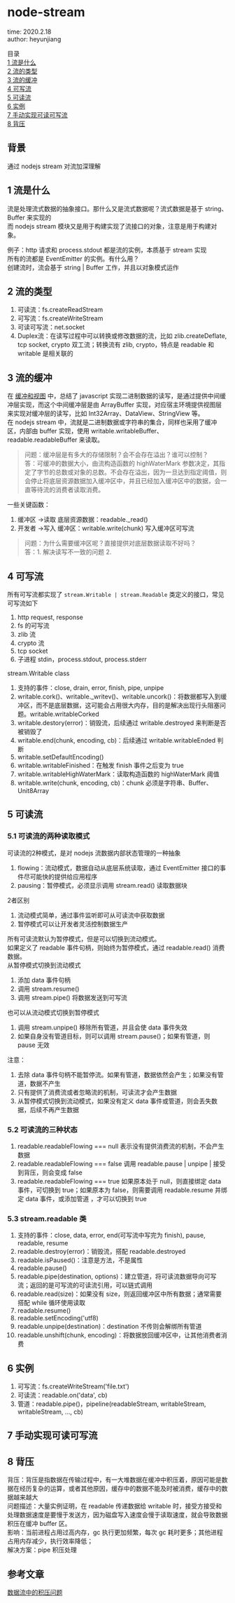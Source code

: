 # node-stream

time: 2020.2.18  
author: heyunjiang

目录  
[1 流是什么](#1-流是什么)  
[2 流的类型](#2-流的类型)  
[3 流的缓冲](#3-流的缓冲)  
[4 可写流](#4-可写流)  
[5 可读流](#5-可读流)  
[6 实例](#6-实例)  
[7 手动实现可读可写流](#7-手动实现可读可写流)  
[8 背压](#8-背压)  

## 背景

通过 nodejs stream 对流加深理解

## 1 流是什么

流是处理流式数据的抽象接口。那什么又是流式数据呢？流式数据是基于 string、Buffer 来实现的  
而 nodejs stream 模块又是用于构建实现了流接口的对象，注意是用于构建对象。

例子：http 请求和 process.stdout 都是流的实例，本质基于 stream 实现  
所有的流都是 EventEmitter 的实例。有什么用？  
创建流时，流会基于 string | Buffer 工作，并且以对象模式运作

## 2 流的类型

1. 可读流：fs.createReadStream
2. 可写流：fs.createWriteStream
3. 可读可写流：net.socket
4. Duplex流：在读写过程中可以转换或修改数据的流，比如 zlib.createDeflate, tcp socket, crypto 双工流；转换流有 zlib, crypto，特点是 readable 和 writable 是相关联的

## 3 流的缓冲

在 [缓冲和视图](../es/es6-缓冲和视图.md) 中，总结了 javascript 实现二进制数据的读写，是通过提供中间缓冲层实现，而这个中间缓冲层是由 ArrayBuffer 实现，对应宿主环境提供视图层来实现对缓冲层的读写，比如 Int32Array、DataView、StringView 等。  
在 nodejs stream 中，流就是二进制数据或字符串的集合，同样也采用了缓冲区，内部由 buffer 实现，使用 writable.writableBuffer、readable.readableBuffer 来读取。

> 问题：缓冲层是有多大的存储限制？会不会存在溢出？谁可以控制？  
> 答：可缓冲的数据大小，由流构造函数的 highWaterMark 参数决定，其指定了字节的总数或对象的总数。不会存在溢出，因为一旦达到指定阈值，则会停止将底层资源数据加入缓冲区中，并且已经加入缓冲区中的数据，会一直等待流的消费者读取消费。

一些关键函数：  
1. 缓冲区 ->读取 底层资源数据：readable._read()
2. 开发者 ->写入 缓冲区：writable.write(chunk) 写入缓冲区可写流

> 问题：为什么需要缓冲区呢？直接提供对底层数据读取不好吗？  
> 答：1. 解决读写不一致的问题 2. 

## 4 可写流

所有可写流都实现了 `stream.Writable | stream.Readable` 类定义的接口，常见可写流如下  
1. http request, response
2. fs 的可写流
3. zlib 流
4. crypto 流
5. tcp socket
6. 子进程 stdin，process.stdout, process.stderr

stream.Writable class  
1. 支持的事件：close, drain, error, finish, pipe, unpipe
2. writable.cork()、writable._writev()、writable.uncork()：将数据都写入到缓冲区，而不是底层数据，这可能会占用很大内存，目的是解决出现行头阻塞问题。writable.writableCorked
3. writable.destory(error)：销毁流，后续通过 writable.destroyed 来判断是否被销毁了
4. writable.end(chunk, encoding, cb)：后续通过 writable.writableEnded 判断
5. writable.setDefaultEncoding()
6. writable.writableFinished：在触发 finish 事件之后变为 true
7. writable.writableHighWaterMark：读取构造函数的 highWaterMark 阈值
8. writable.write(chunk, encoding, cb)：chunk 必须是字符串、Buffer、Unit8Array

## 5 可读流

### 5.1 可读流的两种读取模式

可读流的2种模式，是对 nodejs 流数据内部状态管理的一种抽象

1. flowing：流动模式，数据自动从底层系统读取，通过 EventEmitter 接口的事件尽可能快的提供给应用程序
2. pausing：暂停模式，必须显示调用 stream.read() 读取数据块

2者区别  
1. 流动模式简单，通过事件监听即可从可读流中获取数据
2. 暂停模式可以让开发者灵活控制数据生产

所有可读流默认为暂停模式，但是可以切换到流动模式。  
如果定义了 readable 事件句柄，则始终为暂停模式，通过 readable.read() 消费数据。  
从暂停模式切换到流动模式  
1. 添加 data 事件句柄
2. 调用 stream.resume()
3. 调用 stream.pipe() 将数据发送到可写流

也可以从流动模式切换到暂停模式  
1. 调用 stream.unpipe() 移除所有管道，并且会使 data 事件失效
2. 如果自身没有管道目标，则可以调用 stream.pause()；如果有管道，则 pause 无效

注意：  
1. 去除 data 事件句柄不能暂停流。如果有管道，数据依然会产生；如果没有管道，数据不产生
2. 只有提供了消费流或者忽略流的机制，可读流才会产生数据
3. 从暂停模式切换到流动模式，如果没有定义 data 事件或管道，则会丢失数据，后续不再产生数据

### 5.2 可读流的三种状态

1. readable.readableFlowing === null 表示没有提供消费流的机制，不会产生数据
2. readable.readableFlowing === false 调用 readable.pause | unpipe | 接受到背压，则会变成 false
3. readable.readableFlowing === true 如果原本处于 null，则直接绑定 data 事件，可切换到 true；如果原本为 false，则需要调用 readable.resume 并绑定 data 事件，或添加管道 ，才可以切换到 true

### 5.3 stream.readable 类

1. 支持的事件：close, data, error, end(可写流中写完为 finish), pause, readable, resume
2. readable.destroy(error)：销毁流，搭配 readable.destroyed
3. readable.isPaused()：注意是方法，不是属性
4. readable.pause()
5. readable.pipe(destination, options)：建立管道，将可读流数据导向可写流；返回的是可写流的可读流引用，可以链式调用
6. readable.read(size)：如果没有 size，则返回缓冲区中所有数据；通常需要搭配 while 循环使用读取
7. readable.resume()
8. readable.setEncoding('utf8)
9. readable.unpipe(destination)：destination 不传则会解绑所有管道
10. readable.unshift(chunk, encoding)：将数据放回缓冲区中，让其他消费者消费

## 6 实例

1. 可写流：fs.createWriteStream('file.txt')
2. 可读流：readable.on('data', cb)
3. 管道：readable.pipe()，pipeline(readableStream, writableStream, writableStream, ..., cb)

## 7 手动实现可读可写流

## 8 背压

背压：背压是指数据在传输过程中，有一大堆数据在缓冲中积压着，原因可能是数据在经历复杂的运算，或者其他原因，缓存中的数据不能及时被消费，缓存中的数据越来越大  
问题描述：大量实例证明，在 readable 传递数据给 writable 时，接受方接受和处理数据速度是要慢于发送方，因为磁盘写入速度会慢于读取速度，就会导致数据积压在缓冲 buffer 区。  
影响：当前进程占用过高内存，gc 执行更加频繁，每次 gc 耗时更多；其他进程占用内存减少，执行效率降低；  
解决方案：pipe 积压处理

## 参考文章

[数据流中的积压问题](https://nodejs.org/zh-cn/docs/guides/backpressuring-in-streams/)
